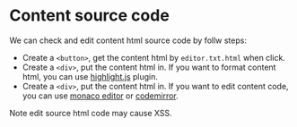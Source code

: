 # Content source code
We can check and edit content html source code by follw steps:

- Create a `<button>`, get the content html by `editor.txt.html` when click.
- Create a `<div>`, put the content html in. If you want to format content html, you can use [highlight.js](https://highlightjs.org/) plugin.
- Create a `<div>`, put the content html in. If you want to edit content code, you can use [monaco editor](https://microsoft.github.io/monaco-editor/) or [codemirror](https://codemirror.net/).

Note edit source html code may cause XSS.